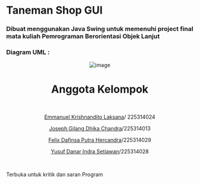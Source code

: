# Taneman Shop GUI 

### Dibuat menggunakan Java Swing untuk memenuhi project final mata kuliah Pemrograman Berorientasi Objek Lanjut


###  Diagram UML :
<div style="text-align: center;">
 <img src="https://github.com/KrishnanditoLksn/Tandur_Shop_GUI/assets/96246664/033a8f6c-8ceb-4f07-8e23-b6841512c587" sizes="1500" alt="image">
<h1>Anggota Kelompok</h1>
    <br>
    <p><a href="https://github.com/KrishnanditoLksn">Emmanuel Krishnandito Laksana</a>/ 225314024</p>
    <p><a href="https://github.com/Gils2204">Joseph Gilang Dhika Chandra</a>/225314013</p>
    <p><a href="https://github.com/FelixDafinsa"> Felix Dafinsa Putra Hercandra</a>/225314029</p>
    <p><a href="https://github.com/YDanar4026">Yusuf Danar Indra Setiawan</a>/225314028</p>
    <br>
</div>

Terbuka untuk kritik dan saran Program 
